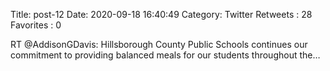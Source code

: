 Title: post-12
Date: 2020-09-18 16:40:49
Category: Twitter
Retweets : 28
Favorites : 0

RT @AddisonGDavis: Hillsborough County Public Schools continues our commitment to providing balanced meals for our students throughout the…